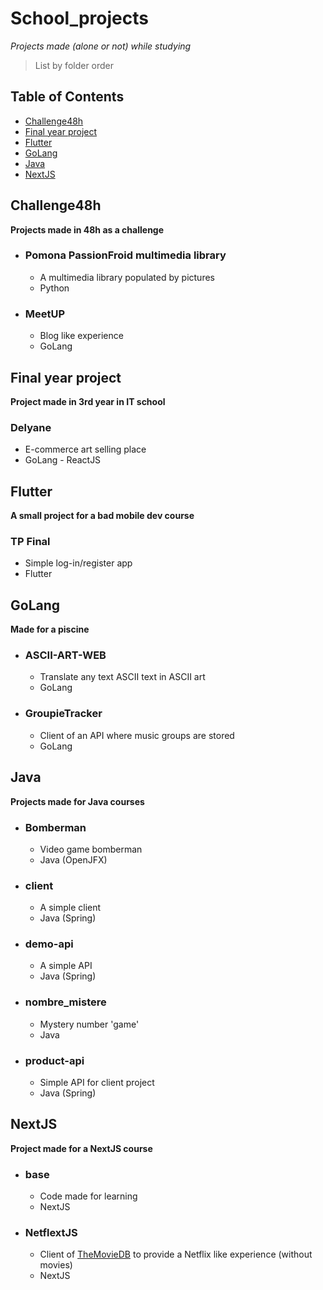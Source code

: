 # School_projects

*Projects made (alone or not) while studying*

> List by folder order

## Table of Contents
* [Challenge48h](#challenge48h)
* [Final year project](#final-year-project)
* [Flutter](#flutter)
* [GoLang](#golang)
* [Java](#java)
* [NextJS](#nextjs)


## Challenge48h

**Projects made in 48h as a challenge**

- ### Pomona PassionFroid multimedia library
    - A multimedia library populated by pictures
    - Python

- ### MeetUP
    - Blog like experience
    - GoLang


## Final year project

**Project made in 3rd year in IT school**

### Delyane
- E-commerce art selling place
- GoLang - ReactJS


## Flutter

**A small project for a bad mobile dev course**

### TP Final
- Simple log-in/register app
- Flutter


## GoLang

**Made for a piscine**

- ### ASCII-ART-WEB
    - Translate any text ASCII text in ASCII art
    - GoLang

- ### GroupieTracker
    - Client of an API where music groups are stored
    - GoLang


## Java

**Projects made for Java courses**

- ### Bomberman
    - Video game bomberman
    - Java (OpenJFX)

- ### client
    - A simple client
    - Java (Spring)

- ### demo-api
    - A simple API
    - Java (Spring)

- ### nombre_mistere
    - Mystery number 'game'
    - Java

- ### product-api
    - Simple API for client project
    - Java (Spring)



## NextJS

**Project made for a NextJS course**

- ### base
    - Code made for learning
    - NextJS

- ### NetflextJS
    - Client of [TheMovieDB](https://www.themoviedb.org/) to provide a Netflix like experience (without movies)
    - NextJS


